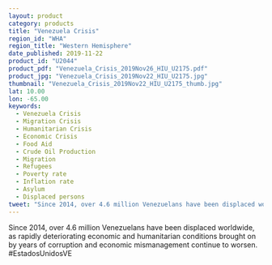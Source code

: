 ```yaml
---
layout: product
category: products
title: "Venezuela Crisis"
region_id: "WHA"
region_title: "Western Hemisphere" 
date_published: 2019-11-22
product_id: "U2044"
product_pdf: "Venezuela_Crisis_2019Nov26_HIU_U2175.pdf"
product_jpg: "Venezuela_Crisis_2019Nov22_HIU_U2175.jpg"
thumbnail: "Venezuela_Crisis_2019Nov22_HIU_U2175_thumb.jpg"
lat: 10.00
lon: -65.00
keywords:
  - Venezuela Crisis
  - Migration Crisis 
  - Humanitarian Crisis
  - Economic Crisis
  - Food Aid
  - Crude Oil Production
  - Migration
  - Refugees 
  - Poverty rate
  - Inflation rate
  - Asylum
  - Displaced persons 		
tweet: "Since 2014, over 4.6 million Venezuelans have been displaced worldwide due to rapidly deteriorating economic and humanitarian conditions." 
---
```

Since 2014, over 4.6 million Venezuelans have been displaced worldwide, as rapidly deteriorating economic and humanitarian conditions brought on by years of corruption and economic mismanagement continue to worsen. #EstadosUnidosVE
